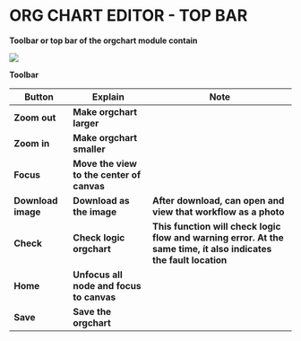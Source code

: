 # ORG CHART EDITOR - TOP BAR

**Toolbar or top bar of the orgchart module contain**&#x20;

![](https://lh6.googleusercontent.com/nzB\_N9MHqHAHAYKOVCHreKv-xbrorrsTE-aPZDIYOl7tUdm3pySKKFZXAhfAbuyKcqDDUFKNlWdlS3oxjwxSqp2s3GoxnJ0ionmh4GBmRtxAOwwHKsIQu3nCqcTY7\_Mb\_7Wr25yW)

**Toolbar**

| **Button**         | **Explain**                               | **Note**                                                                                                           |
| ------------------ | ----------------------------------------- | ------------------------------------------------------------------------------------------------------------------ |
| **Zoom out**       | **Make orgchart larger**                  |                                                                                                                    |
| **Zoom in**        | **Make orgchart smaller**                 |                                                                                                                    |
| **Focus**          | **Move the view to the center of canvas** |                                                                                                                    |
| **Download image** | **Download as the image**                 | **After download, can open and view that workflow as a photo**                                                     |
| **Check**          | **Check logic orgchart**                  | **This function will check logic flow and warning error. At the same time, ít also indicates the fault location**  |
| **Home**           | **Unfocus all node and focus to canvas**  |                                                                                                                    |
| **Save**           | **Save the orgchart**                     |                                                                                                                    |
